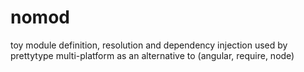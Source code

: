 # nomod
toy module definition, resolution and dependency injection used by prettytype multi-platform as an alternative to (angular, require, node)
